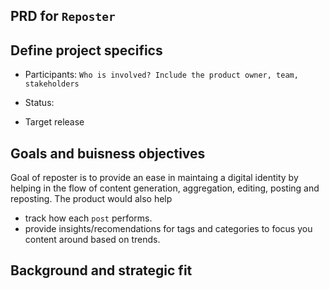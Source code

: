 ## PRD for `Reposter`


## Define project specifics

* Participants: 
`Who is involved? Include the product owner, team, stakeholders`

* Status:

* Target release

## Goals and buisness objectives
Goal of reposter is to provide an ease in maintaing a digital identity by helping in the flow of content generation, aggregation, editing, posting and reposting.
The product would also help 
* track how each `post` performs.
* provide insights/recomendations for tags and categories to focus you content around based on trends.

## Background and strategic fit


